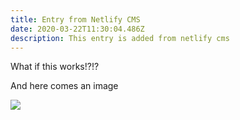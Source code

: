 ```yaml
---
title: Entry from Netlify CMS
date: 2020-03-22T11:30:04.486Z
description: This entry is added from netlify cms
---
```

What if this works!?!?



And here comes an image

![](/img/img_20190415_212418.jpg)